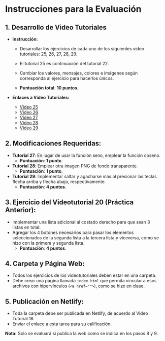 # Instrucciones para la Evaluación

## 1. Desarrollo de Video Tutoriales
   - **Instrucción:**
     - Desarrollar los ejercicios de cada uno de los siguientes video tutoriales: 25, 26, 27, 28, 29.
     - El tutorial 25 es continuación del tutorial 22.  
     - Cambiar los valores, mensajes, colores e imágenes según corresponda al ejercicio para hacerlos únicos.
        
     - **Puntuación total**: **10 puntos**.

   - **Enlaces a Video Tutoriales:**
     - [Video 25](https://www.youtube.com/watch?v=6yxHrumASqE)
     - [Video 26](https://www.youtube.com/watch?v=nj-WPuV8Th0)
     - [Video 27](https://www.youtube.com/watch?v=Spb5VMxA7L0)
     - [Video 28](https://www.youtube.com/watch?v=A2vAsg9BScI)
     - [Video 29](https://www.youtube.com/watch?v=6EGW7xxc1TI)

## 2. Modificaciones Requeridas:
   - **Tutorial 27**: En lugar de usar la función seno, emplear la función coseno.  
     - **Puntuación**: **1 punto**.
   - **Tutorial 28**: Emplear otra imagen PNG de fondo transparente.  
     - **Puntuación**: **1 punto**.
   - **Tutorial 29**: Implementar saltar y agacharse más al presionar las teclas flecha arriba y flecha abajo, respectivamente.  
     - **Puntuación**: **4 puntos**.

## 3. Ejercicio del Videotutorial 20 (Práctica Anterior):  
   - Implementar una lista adicional al costado derecho para que sean 3 listas en total.  
   - Agregar los 4 botones necesarios para pasar los elementos seleccionados de la segunda lista a la tercera lista y viceversa, como se hizo con la primera y segunda lista.  
     - **Puntuación**: **4 puntos**.

## 4. Carpeta y Página Web:
   - Todos los ejercicios de los videotutoriales deben estar en una carpeta.
   - Debe crear una página llamada `index.html` que permita vincular a esos archivos con hipervínculos (`<a href="">`), como se hizo en clase.

## 5. Publicación en Netlify:
   - Toda la carpeta debe ser publicada en Netlify, de acuerdo al Video Tutorial 18.
   - Enviar el enlace a esta tarea para su calificación.

**Nota:** Solo se evaluará si publica la web como se indica en los pasos 8 y 9.
